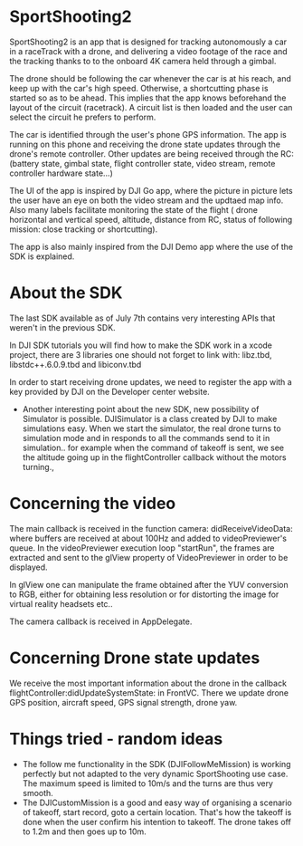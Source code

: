 # SportShooting2

SportShooting2 is an app that is designed for tracking autonomously a car in a raceTrack with a drone, and delivering a video footage of the race and the tracking thanks to to the onboard 4K camera held through a gimbal.

The drone should be following the car whenever the car is at his reach, and keep up with the car's high speed. Otherwise, a shortcutting phase is started so as to be ahead. This implies that the app knows beforehand the layout of the circuit (racetrack). A circuit list is then loaded and the user can select the circuit he prefers to perform.

The car is identified through the user's phone GPS information. The app is running on this phone and receiving the drone state updates through the drone's remote controller. Other updates are being received through the RC: (battery state, gimbal state, flight controller state, video stream, remote controller hardware state...)

The UI of the app is inspired by DJI Go app, where the picture in picture lets the user have an eye on both the video stream and the updtaed map info. Also many labels facilitate monitoring the state of the flight ( drone horizontal and vertical speed, altitude, distance from RC, status of following mission: close tracking or shortcutting).

The app is also mainly inspired from the DJI Demo app where the use of the SDK is explained.

# About the SDK

The last SDK available as of July 7th contains very interesting APIs that weren't in the previous SDK.

In DJI SDK tutorials you will find how to make the SDK work in a xcode project, there are 3 libraries one should not forget to link with: libz.tbd, libstdc++.6.0.9.tbd and libiconv.tbd

In order to start receiving drone updates, we need to register the app with a key provided by DJI on the Developer center website.
- Another interesting point about the new SDK, new possibility of Simulator is possible. DJISimulator is a class created by DJI to make simulations easy. When we start the simulator, the real drone turns to simulation mode and in responds to all the commands send to it in simulation.. for example when the command of takeoff is sent, we see the altitude going up in the flightController callback without the motors turning.,

# Concerning the video

The main callback is received in the function camera: didReceiveVideoData: where buffers are received at about 100Hz and added to videoPreviewer's queue. In the videoPreviewer execution loop "startRun", the frames are extracted and sent to the glView property of VideoPreviewer in order to be displayed.

In glView one can manipulate the frame obtained after the YUV conversion to RGB, either for obtaining less resolution or for distorting the image for virtual reality headsets etc..

The camera callback is received in AppDelegate.

# Concerning Drone state updates

We receive the most important information about the drone in the callback flightController:didUpdateSystemState: in FrontVC. There we update drone GPS position, aircraft speed, GPS signal strength, drone yaw.

# Things tried - random ideas

- The follow me functionality in the SDK (DJIFollowMeMission) is working perfectly but not adapted to the very dynamic SportShooting use case. The maximum speed is limited to 10m/s and the turns are thus very smooth.
- The DJICustomMission is a good and easy way of organising a scenario of takeoff, start record, goto a certain location. That's how the takeoff is done when the user confirm his intention to takeoff. The drone takes off to 1.2m and then goes up to 10m.
